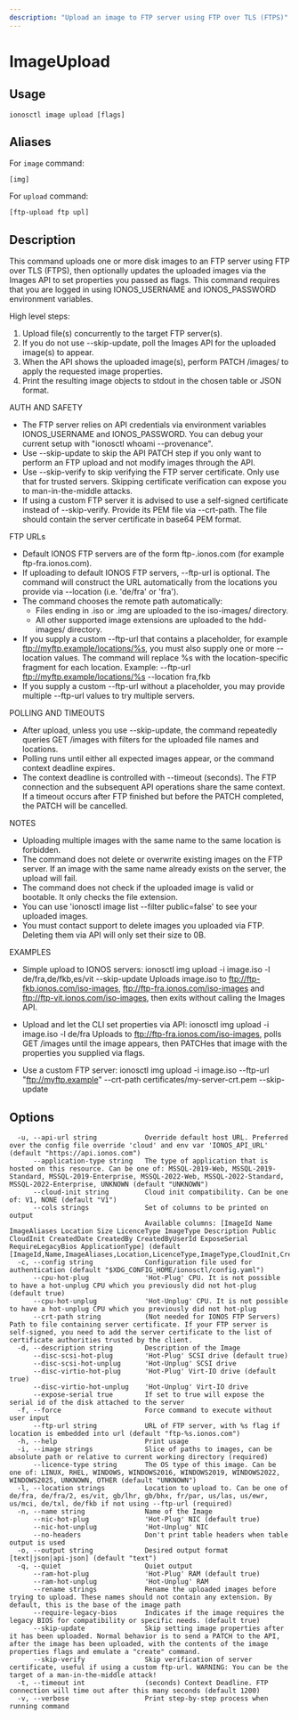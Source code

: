 ```yaml
---
description: "Upload an image to FTP server using FTP over TLS (FTPS)"
---
```


# ImageUpload

## Usage

```text
ionosctl image upload [flags]
```

## Aliases

For `image` command:

```text
[img]
```

For `upload` command:

```text
[ftp-upload ftp upl]
```

## Description

This command uploads one or more disk images to an FTP server using FTP over TLS (FTPS), then optionally updates the uploaded images via the Images API to set properties you passed as flags.
This command requires that you are logged in using IONOS_USERNAME and IONOS_PASSWORD environment variables.

High level steps:
  1. Upload file(s) concurrently to the target FTP server(s).
  2. If you do not use --skip-update, poll the Images API for the uploaded image(s) to appear.
  3. When the API shows the uploaded image(s), perform PATCH /images/<UUID> to apply the requested image properties.
  4. Print the resulting image objects to stdout in the chosen table or JSON format.

AUTH AND SAFETY
  - The FTP server relies on API credentials via environment variables IONOS_USERNAME and IONOS_PASSWORD. You can debug your current setup with "ionosctl whoami --provenance".
  - Use --skip-update to skip the API PATCH step if you only want to perform an FTP upload and not modify images through the API.
  - Use --skip-verify to skip verifying the FTP server certificate. Only use that for trusted servers. Skipping certificate verification can expose you to man-in-the-middle attacks.
  - If using a custom FTP server it is advised to use a self-signed certificate instead of --skip-verify. Provide its PEM file via --crt-path. The file should contain the server certificate in base64 PEM format.

FTP URLs
  - Default IONOS FTP servers are of the form ftp-<region>.ionos.com (for example ftp-fra.ionos.com).
  - If uploading to default IONOS FTP servers, --ftp-url is optional. The command will construct the URL automatically from the locations you provide via --location (i.e. 'de/fra' or 'fra').
  - The command chooses the remote path automatically:
      * Files ending in .iso or .img are uploaded to the iso-images/ directory.
      * All other supported image extensions are uploaded to the hdd-images/ directory.
  - If you supply a custom --ftp-url that contains a placeholder, for example ftp://myftp.example/locations/%s, you must also supply one or more --location values. The command will replace %s with the location-specific fragment for each location. Example: --ftp-url ftp://myftp.example/locations/%s --location fra,fkb
  - If you supply a custom --ftp-url without a placeholder, you may provide multiple --ftp-url values to try multiple servers.

POLLING AND TIMEOUTS
  - After upload, unless you use --skip-update, the command repeatedly queries GET /images with filters for the uploaded file names and locations.
  - Polling runs until either all expected images appear, or the command context deadline expires.
  - The context deadline is controlled with --timeout (seconds). The FTP connection and the subsequent API operations share the same context. If a timeout occurs after FTP finished but before the PATCH completed, the PATCH will be cancelled.

NOTES
  - Uploading multiple images with the same name to the same location is forbidden.
  - The command does not delete or overwrite existing images on the FTP server. If an image with the same name already exists on the server, the upload will fail.
  - The command does not check if the uploaded image is valid or bootable. It only checks the file extension.
  - You can use 'ionosctl image list --filter public=false' to see your uploaded images.
  - You must contact support to delete images you uploaded via FTP. Deleting them via API will only set their size to 0B.

EXAMPLES
  - Simple upload to IONOS servers:
    ionosctl img upload -i image.iso -l de/fra,de/fkb,es/vit --skip-update
    Uploads image.iso to ftp://ftp-fkb.ionos.com/iso-images, ftp://ftp-fra.ionos.com/iso-images and ftp://ftp-vit.ionos.com/iso-images, then exits without calling the Images API.

  - Upload and let the CLI set properties via API:
    ionosctl img upload -i image.iso -l de/fra
    Uploads to ftp://ftp-fra.ionos.com/iso-images, polls GET /images until the image appears, then PATCHes that image with the properties you supplied via flags.

  - Use a custom FTP server:
    ionosctl img upload -i image.iso --ftp-url "ftp://myftp.example" --crt-path certificates/my-server-crt.pem --skip-update

## Options

```text
  -u, --api-url string            Override default host URL. Preferred over the config file override 'cloud' and env var 'IONOS_API_URL' (default "https://api.ionos.com")
      --application-type string   The type of application that is hosted on this resource. Can be one of: MSSQL-2019-Web, MSSQL-2019-Standard, MSSQL-2019-Enterprise, MSSQL-2022-Web, MSSQL-2022-Standard, MSSQL-2022-Enterprise, UNKNOWN (default "UNKNOWN")
      --cloud-init string         Cloud init compatibility. Can be one of: V1, NONE (default "V1")
      --cols strings              Set of columns to be printed on output 
                                  Available columns: [ImageId Name ImageAliases Location Size LicenceType ImageType Description Public CloudInit CreatedDate CreatedBy CreatedByUserId ExposeSerial RequireLegacyBios ApplicationType] (default [ImageId,Name,ImageAliases,Location,LicenceType,ImageType,CloudInit,CreatedDate])
  -c, --config string             Configuration file used for authentication (default "$XDG_CONFIG_HOME/ionosctl/config.yaml")
      --cpu-hot-plug              'Hot-Plug' CPU. It is not possible to have a hot-unplug CPU which you previously did not hot-plug (default true)
      --cpu-hot-unplug            'Hot-Unplug' CPU. It is not possible to have a hot-unplug CPU which you previously did not hot-plug
      --crt-path string           (Not needed for IONOS FTP Servers) Path to file containing server certificate. If your FTP server is self-signed, you need to add the server certificate to the list of certificate authorities trusted by the client.
  -d, --description string        Description of the Image
      --disc-scsi-hot-plug        'Hot-Plug' SCSI drive (default true)
      --disc-scsi-hot-unplug      'Hot-Unplug' SCSI drive
      --disc-virtio-hot-plug      'Hot-Plug' Virt-IO drive (default true)
      --disc-virtio-hot-unplug    'Hot-Unplug' Virt-IO drive
      --expose-serial true        If set to true will expose the serial id of the disk attached to the server
  -f, --force                     Force command to execute without user input
      --ftp-url string            URL of FTP server, with %s flag if location is embedded into url (default "ftp-%s.ionos.com")
  -h, --help                      Print usage
  -i, --image strings             Slice of paths to images, can be absolute path or relative to current working directory (required)
      --licence-type string       The OS type of this image. Can be one of: LINUX, RHEL, WINDOWS, WINDOWS2016, WINDOWS2019, WINDOWS2022, WINDOWS2025, UNKNOWN, OTHER (default "UNKNOWN")
  -l, --location strings          Location to upload to. Can be one of de/fra, de/fra/2, es/vit, gb/lhr, gb/bhx, fr/par, us/las, us/ewr, us/mci, de/txl, de/fkb if not using --ftp-url (required)
  -n, --name string               Name of the Image
      --nic-hot-plug              'Hot-Plug' NIC (default true)
      --nic-hot-unplug            'Hot-Unplug' NIC
      --no-headers                Don't print table headers when table output is used
  -o, --output string             Desired output format [text|json|api-json] (default "text")
  -q, --quiet                     Quiet output
      --ram-hot-plug              'Hot-Plug' RAM (default true)
      --ram-hot-unplug            'Hot-Unplug' RAM
      --rename strings            Rename the uploaded images before trying to upload. These names should not contain any extension. By default, this is the base of the image path
      --require-legacy-bios       Indicates if the image requires the legacy BIOS for compatibility or specific needs. (default true)
      --skip-update               Skip setting image properties after it has been uploaded. Normal behavior is to send a PATCH to the API, after the image has been uploaded, with the contents of the image properties flags and emulate a "create" command.
      --skip-verify               Skip verification of server certificate, useful if using a custom ftp-url. WARNING: You can be the target of a man-in-the-middle attack!
  -t, --timeout int               (seconds) Context Deadline. FTP connection will time out after this many seconds (default 1200)
  -v, --verbose                   Print step-by-step process when running command
```

